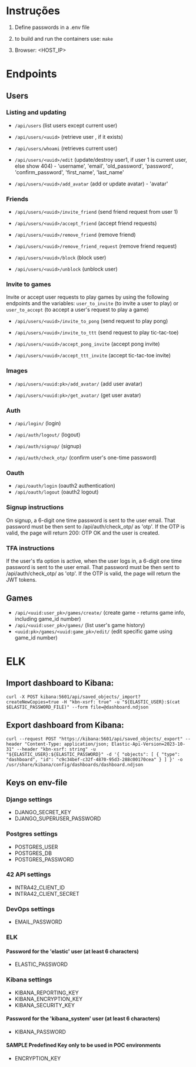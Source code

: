 # Instruções

1.  Define passwords in a .env file

2.  to build and run the containers use: `make`

3.  Browser: <HOST_IP>

# Endpoints

## Users

### Listing and updating
- `/api/users` (list users except current user)

- `/api/users/<uuid>` (retrieve user <uuid>, if it exists)

- `/api/users/whoami` (retrieves current user)

- `/api/users/<uuid>/edit` (update/destroy user1, if user 1 is current user, else show 404) - 'username', 'email', 'old_password', 'password', 'confirm_password', 'first_name', 'last_name'

- `/api/users/<uuid>/add_avatar` (add or update avatar) - 'avatar'

### Friends
- `/api/users/<uuid>/invite_friend` (send friend request from user 1)

- `/api/users/<uuid>/accept_friend` (accept friend requests)

- `/api/users/<uuid>/remove_friend` (remove friend)

- `/api/users/<uuid>/remove_friend_request` (remove friend request)

- `/api/users/<uuid>/block` (block user)

- `/api/users/<uuid>/unblock` (unblock user)

### Invite to games

Invite or accept user requests to play games by using the following endpoints and the variables: `user_to_invite` (to invite a user to play) or `user_to_accept` (to accept a user's request to play a game)

- `/api/users/<uuid>/invite_to_pong` (send request to play pong)

- `/api/users/<uuid>/invite_to_ttt` (send request to play tic-tac-toe)

- `/api/users/<uuid>/accept_pong_invite` (accept pong invite)

- `/api/users/<uuid>/accept_ttt_invite` (accept tic-tac-toe invite)

### Images
- `/api/users/<uuid:pk>/add_avatar/` (add user avatar)

- `/api/users/<uuid:pk>/get_avatar/` (get user avatar)

### Auth
- `/api/login/` (login)

- `/api/auth/logout/` (logout)

- `/api/auth/signup/` (signup)

- `/api/auth/check_otp/` (confirm user's one-time password)

### Oauth
- `/api/oauth/login` (oauth2 authentication)
- `/api/oauth/logout` (oauth2 logout)

### Signup instructions

On signup, a 6-digit one time password is sent to the user email. That password must be then sent to /api/auth/check_otp/ as 'otp'. If the OTP is valid, the page will return 200: OTP OK and the user is created.

### TFA instructions

If the user's tfa option is active, when the user logs in, a 6-digit one time password is sent to the user email. That password must be then sent to /api/auth/check_otp/ as 'otp'. If the OTP is valid, the page will return the JWT tokens.


## Games

- `/api/<uuid:user_pk>/games/create/` (create game - returns game info, including game_id number)
- `/api/<uuid:user_pk>/games/` (list user's game history)
- `<uuid:pk>/games/<uuid:game_pk>/edit/` (edit specific game using game_id number)




# ELK

## Import dashboard to Kibana:

`curl -X POST kibana:5601/api/saved_objects/_import?createNewCopies=true -H "kbn-xsrf: true" -u "${ELASTIC_USER}:$(cat $ELASTIC_PASSWORD_FILE)" --form file=@dashboard.ndjson`

## Export dashboard from Kibana:

`curl --request POST "https://kibana:5601/api/saved_objects/_export" --header "Content-Type: application/json; Elastic-Api-Version=2023-10-31" --header "kbn-xsrf: string" -u "${ELASTIC_USER}:${ELASTIC_PASSWORD}" -d '{ "objects": [ { "type": "dashboard", "id": "c9c34bef-c32f-4870-95d3-288c00170cea" } ] }' -o /usr/share/kibana/config/dashboards/dashboard.ndjson`

## Keys on env-file

### Django settings
- DJANGO_SECRET_KEY
- DJANGO_SUPERUSER_PASSWORD

### Postgres settings
- POSTGRES_USER
- POSTGRES_DB
- POSTGRES_PASSWORD

### 42 API settings
- INTRA42_CLIENT_ID
- INTRA42_CLIENT_SECRET

### DevOps settings
- EMAIL_PASSWORD

### ELK

#### Password for the 'elastic' user (at least 6 characters)
- ELASTIC_PASSWORD

### Kibana settings
- KIBANA_REPORTING_KEY
- KIBANA_ENCRYPTION_KEY
- KIBANA_SECURITY_KEY

#### Password for the 'kibana_system' user (at least 6 characters)
- KIBANA_PASSWORD

#### SAMPLE Predefined Key only to be used in POC environments
- ENCRYPTION_KEY
